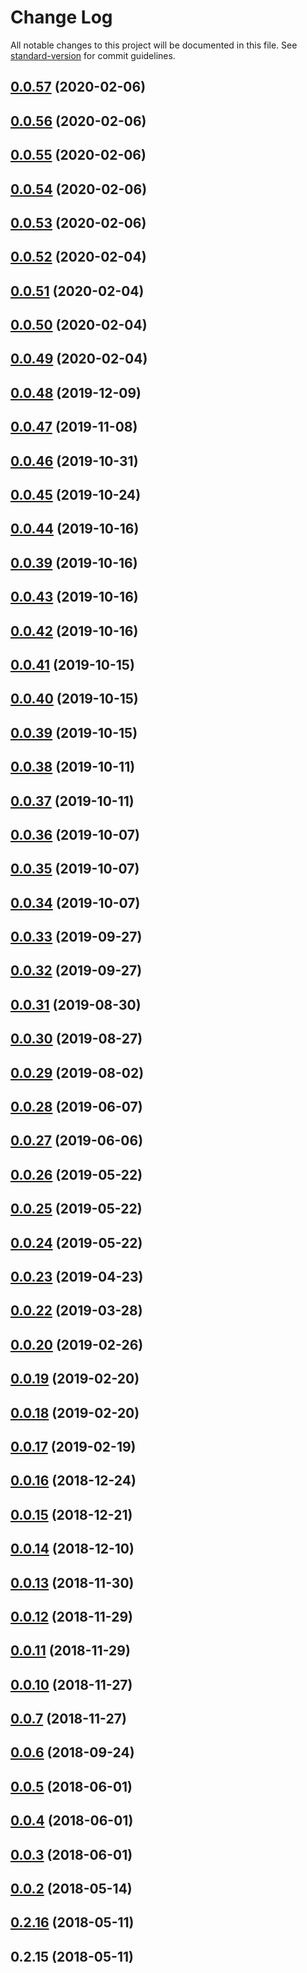 # Change Log

All notable changes to this project will be documented in this file. See [standard-version](https://github.com/conventional-changelog/standard-version) for commit guidelines.

<a name="0.0.57"></a>
## [0.0.57](https://github.com/nens/lizard-tile-dashboard/compare/v0.0.56...v0.0.57) (2020-02-06)



<a name="0.0.56"></a>
## [0.0.56](https://github.com/nens/lizard-tile-dashboard/compare/v0.0.55...v0.0.56) (2020-02-06)



<a name="0.0.55"></a>
## [0.0.55](https://github.com/nens/lizard-tile-dashboard/compare/v0.0.54...v0.0.55) (2020-02-06)



<a name="0.0.54"></a>
## [0.0.54](https://github.com/nens/lizard-tile-dashboard/compare/v0.0.50...v0.0.54) (2020-02-06)



<a name="0.0.53"></a>
## [0.0.53](https://github.com/nens/lizard-tile-dashboard/compare/v0.0.50...v0.0.53) (2020-02-06)



<a name="0.0.52"></a>
## [0.0.52](https://github.com/nens/lizard-tile-dashboard/compare/v0.0.51...v0.0.52) (2020-02-04)



<a name="0.0.51"></a>
## [0.0.51](https://github.com/nens/lizard-tile-dashboard/compare/v0.0.50...v0.0.51) (2020-02-04)



<a name="0.0.50"></a>
## [0.0.50](https://github.com/nens/lizard-tile-dashboard/compare/v0.0.49...v0.0.50) (2020-02-04)



<a name="0.0.49"></a>
## [0.0.49](https://github.com/nens/lizard-tile-dashboard/compare/v0.0.48...v0.0.49) (2020-02-04)



<a name="0.0.48"></a>
## [0.0.48](https://github.com/nens/lizard-tile-dashboard/compare/v0.0.47...v0.0.48) (2019-12-09)



<a name="0.0.47"></a>
## [0.0.47](https://github.com/nens/lizard-tile-dashboard/compare/v0.0.46...v0.0.47) (2019-11-08)



<a name="0.0.46"></a>
## [0.0.46](https://github.com/nens/lizard-tile-dashboard/compare/v0.0.44...v0.0.46) (2019-10-31)



<a name="0.0.45"></a>
## [0.0.45](https://github.com/nens/lizard-tile-dashboard/compare/v0.0.44...v0.0.45) (2019-10-24)



<a name="0.0.44"></a>
## [0.0.44](https://github.com/nens/lizard-tile-dashboard/compare/v0.0.43...v0.0.44) (2019-10-16)



<a name="0.0.39"></a>
## [0.0.39](https://github.com/nens/lizard-tile-dashboard/compare/v0.0.43...v0.0.39) (2019-10-16)



<a name="0.0.43"></a>
## [0.0.43](https://github.com/nens/lizard-tile-dashboard/compare/v0.0.42...v0.0.43) (2019-10-16)



<a name="0.0.42"></a>
## [0.0.42](https://github.com/nens/lizard-tile-dashboard/compare/v0.0.38...v0.0.42) (2019-10-16)



<a name="0.0.41"></a>
## [0.0.41](https://github.com/nens/lizard-tile-dashboard/compare/v0.0.40...v0.0.41) (2019-10-15)



<a name="0.0.40"></a>
## [0.0.40](https://github.com/nens/lizard-tile-dashboard/compare/v0.0.39...v0.0.40) (2019-10-15)



<a name="0.0.39"></a>
## [0.0.39](https://github.com/nens/lizard-tile-dashboard/compare/v0.0.38...v0.0.39) (2019-10-15)



<a name="0.0.38"></a>
## [0.0.38](https://github.com/nens/lizard-tile-dashboard/compare/v0.0.37...v0.0.38) (2019-10-11)



<a name="0.0.37"></a>
## [0.0.37](https://github.com/nens/lizard-tile-dashboard/compare/v0.0.36...v0.0.37) (2019-10-11)



<a name="0.0.36"></a>
## [0.0.36](https://github.com/nens/lizard-tile-dashboard/compare/v0.0.35...v0.0.36) (2019-10-07)



<a name="0.0.35"></a>
## [0.0.35](https://github.com/nens/lizard-tile-dashboard/compare/v0.0.34...v0.0.35) (2019-10-07)



<a name="0.0.34"></a>
## [0.0.34](https://github.com/nens/lizard-tile-dashboard/compare/v0.0.33...v0.0.34) (2019-10-07)



<a name="0.0.33"></a>
## [0.0.33](https://github.com/nens/lizard-tile-dashboard/compare/v0.0.32...v0.0.33) (2019-09-27)



<a name="0.0.32"></a>
## [0.0.32](https://github.com/nens/lizard-tile-dashboard/compare/v0.0.29...v0.0.32) (2019-09-27)



<a name="0.0.31"></a>
## [0.0.31](https://github.com/nens/lizard-tile-dashboard/compare/v0.0.30...v0.0.31) (2019-08-30)



<a name="0.0.30"></a>
## [0.0.30](https://github.com/nens/lizard-tile-dashboard/compare/v0.0.29...v0.0.30) (2019-08-27)



<a name="0.0.29"></a>
## [0.0.29](https://github.com/nens/lizard-tile-dashboard/compare/v0.0.28...v0.0.29) (2019-08-02)



<a name="0.0.28"></a>
## [0.0.28](https://github.com/nens/lizard-tile-dashboard/compare/v0.0.27...v0.0.28) (2019-06-07)



<a name="0.0.27"></a>
## [0.0.27](https://github.com/nens/lizard-tile-dashboard/compare/v0.0.23...v0.0.27) (2019-06-06)



<a name="0.0.26"></a>
## [0.0.26](https://github.com/nens/lizard-tile-dashboard/compare/v0.0.25...v0.0.26) (2019-05-22)



<a name="0.0.25"></a>
## [0.0.25](https://github.com/nens/lizard-tile-dashboard/compare/v0.0.24...v0.0.25) (2019-05-22)



<a name="0.0.24"></a>
## [0.0.24](https://github.com/nens/lizard-tile-dashboard/compare/v0.0.23...v0.0.24) (2019-05-22)



<a name="0.0.23"></a>
## [0.0.23](https://github.com/nens/lizard-tile-dashboard/compare/v0.0.22...v0.0.23) (2019-04-23)



<a name="0.0.22"></a>
## [0.0.22](https://github.com/nens/lizard-tile-dashboard/compare/v0.0.21...v0.0.22) (2019-03-28)



<a name="0.0.20"></a>
## [0.0.20](https://github.com/nens/lizard-tile-dashboard/compare/v0.0.16...v0.0.20) (2019-02-26)



<a name="0.0.19"></a>
## [0.0.19](https://github.com/nens/lizard-tile-dashboard/compare/v0.0.18...v0.0.19) (2019-02-20)



<a name="0.0.18"></a>
## [0.0.18](https://github.com/nens/lizard-tile-dashboard/compare/v0.0.17...v0.0.18) (2019-02-20)



<a name="0.0.17"></a>
## [0.0.17](https://github.com/nens/lizard-tile-dashboard/compare/v0.0.16...v0.0.17) (2019-02-19)



<a name="0.0.16"></a>
## [0.0.16](https://github.com/nens/lizard-tile-dashboard/compare/v0.0.15...v0.0.16) (2018-12-24)



<a name="0.0.15"></a>
## [0.0.15](https://github.com/nens/lizard-tile-dashboard/compare/v0.0.13...v0.0.15) (2018-12-21)



<a name="0.0.14"></a>
## [0.0.14](https://github.com/nens/lizard-tile-dashboard/compare/v0.0.13...v0.0.14) (2018-12-10)



<a name="0.0.13"></a>
## [0.0.13](https://github.com/nens/lizard-tile-dashboard/compare/v0.0.12...v0.0.13) (2018-11-30)



<a name="0.0.12"></a>
## [0.0.12](https://github.com/nens/lizard-tile-dashboard/compare/v0.0.11...v0.0.12) (2018-11-29)



<a name="0.0.11"></a>
## [0.0.11](https://github.com/nens/lizard-tile-dashboard/compare/v0.0.6...v0.0.11) (2018-11-29)



<a name="0.0.10"></a>
## [0.0.10](https://github.com/nens/lizard-tile-dashboard/compare/v0.0.6...v0.0.10) (2018-11-27)



<a name="0.0.7"></a>
## [0.0.7](https://github.com/nens/lizard-tile-dashboard/compare/v0.0.6...v0.0.7) (2018-11-27)



<a name="0.0.6"></a>
## [0.0.6](https://github.com/nens/lizard-tile-dashboard/compare/v0.0.5...v0.0.6) (2018-09-24)



<a name="0.0.5"></a>
## [0.0.5](https://github.com/nens/lizard-tile-dashboard/compare/v0.0.3...v0.0.5) (2018-06-01)



<a name="0.0.4"></a>
## [0.0.4](https://github.com/nens/lizard-tile-dashboard/compare/v0.0.3...v0.0.4) (2018-06-01)



<a name="0.0.3"></a>
## [0.0.3](https://github.com/nens/lizard-tile-dashboard/compare/v0.0.2...v0.0.3) (2018-06-01)



<a name="0.0.2"></a>
## [0.0.2](https://github.com/nens/lizard-tile-dashboard/compare/v0.2.16...v0.0.2) (2018-05-14)



<a name="0.2.16"></a>
## [0.2.16](https://github.com/nens/lizard-tile-dashboard/compare/v0.2.15...v0.2.16) (2018-05-11)



<a name="0.2.15"></a>
## 0.2.15 (2018-05-11)
